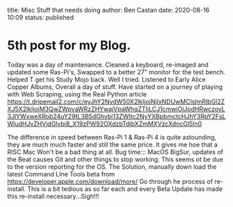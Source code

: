 title: Misc Stuff that needs doing
author: Ben Castan
date: 2020-08-16 10:09
status: published

# 5th post for my Blog.

Today was a day of maintenance. Cleaned a keyboard, re-imaged and updated  some Ras-Pi's,
Swapped to a better 27" monitor for the test bench. Helped T get his Study Mojo back. Well I tried. 
Listened to Early Alice Copper Albums, Overall a day of stuff. 
Have started on a journey of playing with Web Scraping, using the Real Python article <https://t.dripemail2.com/c/eyJhY2NvdW50X2lkIjoiNjIxNDUwMCIsImRlbGl2ZXJ5X2lkIjoiM3QwZWpvaWRzZHYwajVpaWhqZTIiLCJ1cmwiOiJodHRwczovL3JlYWxweXRob24uY29tL3B5dGhvbi13ZWItc2NyYXBpbmctcHJhY3RpY2FsLWludHJvZHVjdGlvbi8_X19zPW92OXdzbTdjbXZmMXVzcXdncGl5In0>

The difference in speed between Ras-Pi 1 & Ras-Pi 4 is quite astounding, they are much much faster and still the same price. 
It gives me hoe that a RISC Mac Won't be a bad thing at all. 
Bug time::: MacOS BigSur, updates of the Beat causes Git and other things to stop working. 
This seems ot be due to the version reporting for the OS. 
The Solution, manually down load the latest Command LIne Tools beta from <https://developer.apple.com/download/more/>
Go through he process of re-install. This is a bit tedious as so far each and every Beta Update has made this re-install 
necessary...Sigh!!!
